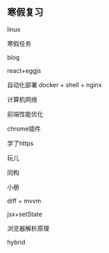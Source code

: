 ## 寒假复习

linux

寒假任务 

blog

react+eggjs

自动化部署 docker + shell + nginx 

计算机网络 

前端性能优化

chrome插件

学了https

玩儿

同构

小册

diff + mvvm

jsx+setState

浏览器解析原理

hybrid